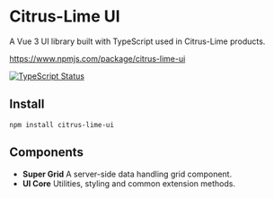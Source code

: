 # Citrus-Lime UI

A Vue 3 UI library built with TypeScript used in Citrus-Lime products.

https://www.npmjs.com/package/citrus-lime-ui

[![TypeScript Status](https://github.com/Citrus-Lime-Ltd/citrus-lime-ui/.github/workflows/master.yml/badge.svg)](https://github.com/Citrus-Lime-Ltd/citrus-lime-ui/actions)

## Install

`npm install citrus-lime-ui`

## Components

- **Super Grid**
  A server-side data handling grid component.
- **UI Core**
  Utilities, styling and common extension methods.
